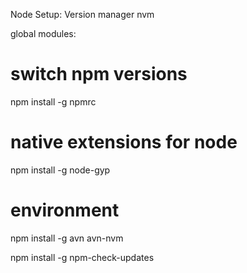 Node Setup: Version manager
nvm

global modules:
# switch npm versions
npm install -g npmrc

# native extensions for node
npm install -g node-gyp

# environment
npm install -g avn avn-nvm

npm install -g npm-check-updates
